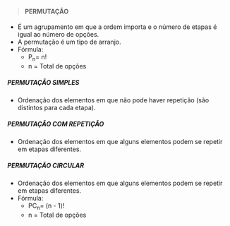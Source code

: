 > #### PERMUTAÇÃO
* É um agrupamento em que a ordem importa e o número de etapas é igual ao número de opções.
* A permutação é um tipo de arranjo.
* Fórmula: 
  - P<sub>n</sub>= n!
  - n = Total de opções

##### PERMUTAÇÃO SIMPLES
* Ordenação dos elementos em que não pode haver repetição (são distintos para cada etapa).

##### PERMUTAÇÃO COM REPETIÇÃO
* Ordenação dos elementos em que alguns elementos podem se repetir em etapas diferentes.

##### PERMUTAÇÃO CIRCULAR
* Ordenação dos elementos em que alguns elementos podem se repetir em etapas diferentes.
* Fórmula: 
  - PC<sub>n</sub>= (n - 1)!
  - n = Total de opções